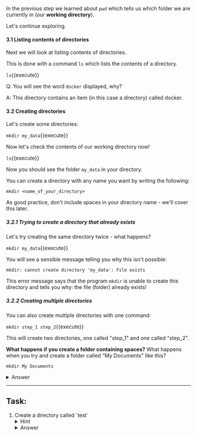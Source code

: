 In the previous step we learned about ``pwd`` which tells us
which folder we are currently in (our **working directory**). 

Let's continue exploring.

#### 3.1 Listing contents of directories
Next we will look at listing contents of directories.

This is done with a command `ls` which lists the contents of a directory.

``ls``{{execute}}

Q: You will see the word ``docker`` displayed, why?

A: This directory contains an item (in this case a directory) called docker.

#### 3.2 Creating directories
Let's create some directories:

``mkdir my_data``{{execute}}

Now let's check the contents of our working directory now!

``ls``{{execute}}

Now you should see the folder ``my_data`` in your directory.

You can create a directory with any name you want by writing the following:

``mkdir <name_of_your_directory>``

As good practice, don't include spaces in your directory name - we'll cover 
this later.

##### 3.2.1 Trying to create a directory that already exists

Let's try creating the same directory twice - what happens?

`mkdir my_data`{{execute}}

You will see a sensible message telling you why this isn't possible:

`mkdir: cannot create directory 'my_data': File exists`

This error message says that the program `mkdir` is unable to create this 
directory and tells you why: the file (folder) already exists!

##### 3.2.2 Creating multiple directories

You can also create multiple directories with one command:

``mkdir step_1 step_2``{{execute}}

This will create two directories, one called "step_1" and one called "step_2".

**What happens if you create a folder containing spaces?**
What happens when you try and create a folder called "My Documents" like this?

`mkdir My Documents`

<details>
    <summary>Answer</summary>
       It creates two folders called "Documents" and "My". If you wanted to create 
       a folder called "My Documents" you would have to write a command that 
       `mkdir` would not interpret as two separate folders. We do this with
       quotation marks:
       
``mkdir "My Documents"``
</details>

_____
## Task:

<ol>
    <li> 
        Create a directory called `test`
        <details>
            <summary>Hint</summary>
                Remember that `mkdir` can be run with:
                ``mkdir <name_of_your_directory>``
        </details>
        <details>
            <summary>Answer</summary>
                `mkdir test`{{execute}}
        </details>
    </li>
